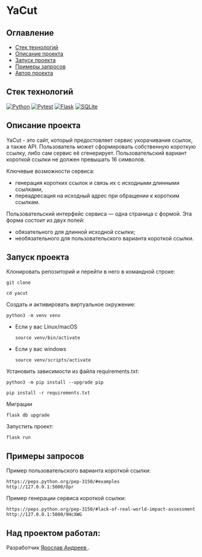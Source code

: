 # YaCut

## Оглавление

* [Стек технологий](#stack)
* [Описание проекта](#description)
* [Запуск проекта](#start_project)
* [Примеры запросов](#examples)
* [Автор проекта](#author)


## Стек технологий <a name="stack"></a>

[![Python](https://img.shields.io/badge/-Python-464641?style=flat-square&logo=Python)](https://www.python.org/)
[![Pytest](https://img.shields.io/badge/Pytest-464646?style=flat-square&logo=pytest)](https://docs.pytest.org/en/6.2.x/)
[![Flask](https://img.shields.io/badge/-Flask-464641?style=flat-square&logo=Flask)](https://flask.palletsprojects.com/en/2.3.x/)
[![SQLite](https://img.shields.io/badge/-SQLite-464641?style=flat-square&logo=SQLite)](https://www.sqlite.org/index.html)

## Описание проекта <a name="description"></a>

YaCut - это сайт, который предостовляет сервис укорачивания ссылок, а также API. Пользователь может сформировать собственную короткую ссылку, либо сам сервис её сгенерирует. Пользовательский вариант короткой ссылки не должен превышать 16 символов.

Ключевые возможности сервиса:
* генерация коротких ссылок и связь их с исходными длинными ссылками,
* переадресация на исходный адрес при обращении к коротким ссылкам.

Пользовательский интерфейс сервиса — одна страница с формой. Эта форма состоит из двух полей:
* обязательного для длинной исходной ссылки;
* необязательного для пользовательского варианта короткой ссылки.

## Запуск проекта <a name="start_project"></a>

Клонировать репозиторий и перейти в него в командной строке:

```
git clone 
```

```
cd yacut
```

Cоздать и активировать виртуальное окружение:

```
python3 -m venv venv
```

* Если у вас Linux/macOS

    ```
    source venv/bin/activate
    ```

* Если у вас windows

    ```
    source venv/scripts/activate
    ```

Установить зависимости из файла requirements.txt:

```
python3 -m pip install --upgrade pip
```

```
pip install -r requirements.txt
```

Миграции

```
flask db upgrade
```

Запустить проект:

```
flask run
```

## Примеры запросов <a name="examples"></a>

Пример пользовательского варианта короткой ссылки:
```
https://peps.python.org/pep-3150/#examples
http://127.0.0.1:5000/Opr
```

Пример генерации сервиса короткой ссылки:
```
https://peps.python.org/pep-3150/#lack-of-real-world-impact-assessment
http://127.0.0.1:5000/9HcXWG
```

## Над проектом работал: <a name="author"></a>

Разработчик [Ярослав Андреев ](https://github.com/D4rkLght).